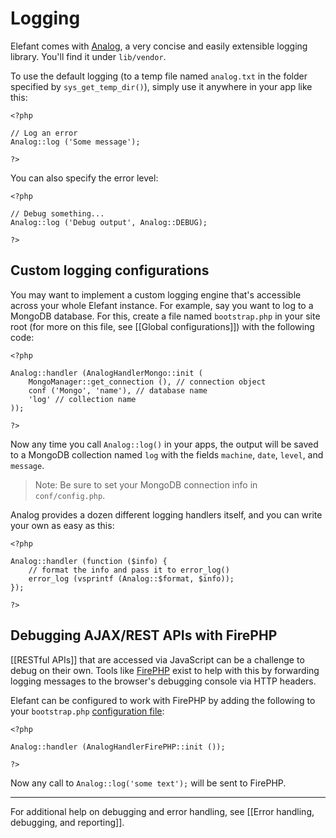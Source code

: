 # Logging

Elefant comes with [Analog](https://github.com/jbroadway/analog), a very concise and easily extensible logging library. You'll find it under `lib/vendor`.

To use the default logging (to a temp file named `analog.txt` in the folder specified by `sys_get_temp_dir()`), simply use it anywhere in your app like this:

    <?php
    
    // Log an error
    Analog::log ('Some message');
    
    ?>

You can also specify the error level:

    <?php
    
    // Debug something...
    Analog::log ('Debug output', Analog::DEBUG);
    
    ?>

## Custom logging configurations

You may want to implement a custom logging engine that's accessible across your whole Elefant instance. For example, say you want to log to a MongoDB database. For this, create a file named `bootstrap.php` in your site root (for more on this file, see [[Global configurations]]) with the following code:

	<?php
	
	Analog::handler (AnalogHandlerMongo::init (
		MongoManager::get_connection (), // connection object
		conf ('Mongo', 'name'), // database name
		'log' // collection name
	));
	
	?>

Now any time you call `Analog::log()` in your apps, the output will be saved to a MongoDB collection named `log` with the fields `machine`, `date`, `level`, and `message`.

> Note: Be sure to set your MongoDB connection info in `conf/config.php`.

Analog provides a dozen different logging handlers itself, and you can write your own as easy as this:

	<?php
	
	Analog::handler (function ($info) {
		// format the info and pass it to error_log()
		error_log (vsprintf (Analog::$format, $info));
	});
	
	?>

## Debugging AJAX/REST APIs with FirePHP

[[RESTful APIs]] that are accessed via JavaScript can be a challenge to debug on their own. Tools like [FirePHP](http://www.firephp.org/) exist to help with this by forwarding logging messages to the browser's debugging console via HTTP headers.

Elefant can be configured to work with FirePHP by adding the following to your `bootstrap.php` [configuration file](/wiki/Global-configurations):

	<?php
	
	Analog::handler (AnalogHandlerFirePHP::init ());
	
	?>

Now any call to `Analog::log('some text');` will be sent to FirePHP.

-----

For additional help on debugging and error handling, see [[Error handling, debugging, and reporting]].